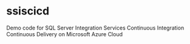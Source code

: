 # ssiscicd
Demo code for SQL Server Integration Services Continuous Integration Continuous Delivery on Microsoft Azure Cloud
